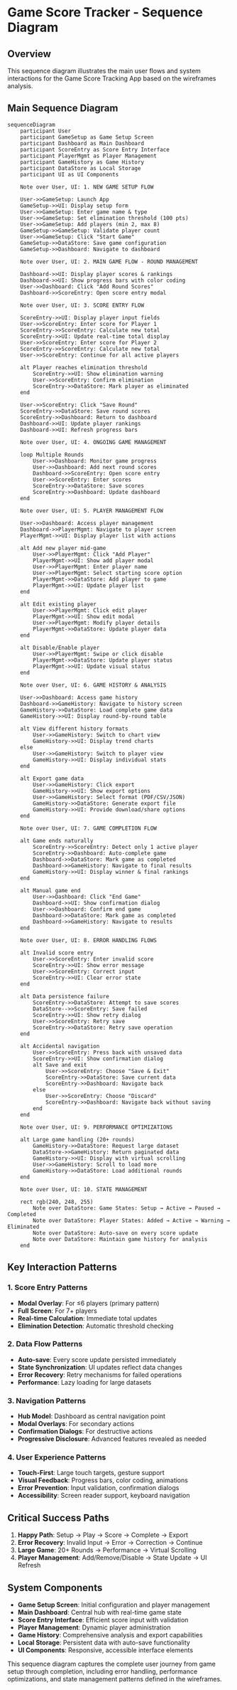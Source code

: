 # Game Score Tracker - Sequence Diagram

## Overview
This sequence diagram illustrates the main user flows and system interactions for the Game Score Tracking App based on the wireframes analysis.

## Main Sequence Diagram

```mermaid
sequenceDiagram
    participant User
    participant GameSetup as Game Setup Screen
    participant Dashboard as Main Dashboard
    participant ScoreEntry as Score Entry Interface
    participant PlayerMgmt as Player Management
    participant GameHistory as Game History
    participant DataStore as Local Storage
    participant UI as UI Components

    Note over User, UI: 1. NEW GAME SETUP FLOW
    
    User->>GameSetup: Launch App
    GameSetup->>UI: Display setup form
    User->>GameSetup: Enter game name & type
    User->>GameSetup: Set elimination threshold (100 pts)
    User->>GameSetup: Add players (min 2, max 8)
    GameSetup->>GameSetup: Validate player count
    User->>GameSetup: Click "Start Game"
    GameSetup->>DataStore: Save game configuration
    GameSetup->>Dashboard: Navigate to dashboard
    
    Note over User, UI: 2. MAIN GAME FLOW - ROUND MANAGEMENT
    
    Dashboard->>UI: Display player scores & rankings
    Dashboard->>UI: Show progress bars with color coding
    User->>Dashboard: Click "Add Round Scores"
    Dashboard->>ScoreEntry: Open score entry modal
    
    Note over User, UI: 3. SCORE ENTRY FLOW
    
    ScoreEntry->>UI: Display player input fields
    User->>ScoreEntry: Enter score for Player 1
    ScoreEntry->>ScoreEntry: Calculate new total
    ScoreEntry->>UI: Update real-time total display
    User->>ScoreEntry: Enter score for Player 2
    ScoreEntry->>ScoreEntry: Calculate new total
    User->>ScoreEntry: Continue for all active players
    
    alt Player reaches elimination threshold
        ScoreEntry->>UI: Show elimination warning
        User->>ScoreEntry: Confirm elimination
        ScoreEntry->>DataStore: Mark player as eliminated
    end
    
    User->>ScoreEntry: Click "Save Round"
    ScoreEntry->>DataStore: Save round scores
    ScoreEntry->>Dashboard: Return to dashboard
    Dashboard->>UI: Update player rankings
    Dashboard->>UI: Refresh progress bars
    
    Note over User, UI: 4. ONGOING GAME MANAGEMENT
    
    loop Multiple Rounds
        User->>Dashboard: Monitor game progress
        User->>Dashboard: Add next round scores
        Dashboard->>ScoreEntry: Open score entry
        User->>ScoreEntry: Enter scores
        ScoreEntry->>DataStore: Save scores
        ScoreEntry->>Dashboard: Update dashboard
    end
    
    Note over User, UI: 5. PLAYER MANAGEMENT FLOW
    
    User->>Dashboard: Access player management
    Dashboard->>PlayerMgmt: Navigate to player screen
    PlayerMgmt->>UI: Display player list with actions
    
    alt Add new player mid-game
        User->>PlayerMgmt: Click "Add Player"
        PlayerMgmt->>UI: Show add player modal
        User->>PlayerMgmt: Enter player name
        User->>PlayerMgmt: Select starting score option
        PlayerMgmt->>DataStore: Add player to game
        PlayerMgmt->>UI: Update player list
    end
    
    alt Edit existing player
        User->>PlayerMgmt: Click edit player
        PlayerMgmt->>UI: Show edit modal
        User->>PlayerMgmt: Modify player details
        PlayerMgmt->>DataStore: Update player data
    end
    
    alt Disable/Enable player
        User->>PlayerMgmt: Swipe or click disable
        PlayerMgmt->>DataStore: Update player status
        PlayerMgmt->>UI: Update visual status
    end
    
    Note over User, UI: 6. GAME HISTORY & ANALYSIS
    
    User->>Dashboard: Access game history
    Dashboard->>GameHistory: Navigate to history screen
    GameHistory->>DataStore: Load complete game data
    GameHistory->>UI: Display round-by-round table
    
    alt View different history formats
        User->>GameHistory: Switch to chart view
        GameHistory->>UI: Display trend charts
    else
        User->>GameHistory: Switch to player view
        GameHistory->>UI: Display individual stats
    end
    
    alt Export game data
        User->>GameHistory: Click export
        GameHistory->>UI: Show export options
        User->>GameHistory: Select format (PDF/CSV/JSON)
        GameHistory->>DataStore: Generate export file
        GameHistory->>UI: Provide download/share options
    end
    
    Note over User, UI: 7. GAME COMPLETION FLOW
    
    alt Game ends naturally
        ScoreEntry->>ScoreEntry: Detect only 1 active player
        ScoreEntry->>Dashboard: Auto-complete game
        Dashboard->>DataStore: Mark game as completed
        Dashboard->>GameHistory: Navigate to final results
        GameHistory->>UI: Display winner & final rankings
    end
    
    alt Manual game end
        User->>Dashboard: Click "End Game"
        Dashboard->>UI: Show confirmation dialog
        User->>Dashboard: Confirm end game
        Dashboard->>DataStore: Mark game as completed
        Dashboard->>GameHistory: Navigate to results
    end
    
    Note over User, UI: 8. ERROR HANDLING FLOWS
    
    alt Invalid score entry
        User->>ScoreEntry: Enter invalid score
        ScoreEntry->>UI: Show error message
        User->>ScoreEntry: Correct input
        ScoreEntry->>UI: Clear error state
    end
    
    alt Data persistence failure
        ScoreEntry->>DataStore: Attempt to save scores
        DataStore-->>ScoreEntry: Save failed
        ScoreEntry->>UI: Show retry dialog
        User->>ScoreEntry: Retry save
        ScoreEntry->>DataStore: Retry save operation
    end
    
    alt Accidental navigation
        User->>ScoreEntry: Press back with unsaved data
        ScoreEntry->>UI: Show confirmation dialog
        alt Save and exit
            User->>ScoreEntry: Choose "Save & Exit"
            ScoreEntry->>DataStore: Save current data
            ScoreEntry->>Dashboard: Navigate back
        else
            User->>ScoreEntry: Choose "Discard"
            ScoreEntry->>Dashboard: Navigate back without saving
        end
    end
    
    Note over User, UI: 9. PERFORMANCE OPTIMIZATIONS
    
    alt Large game handling (20+ rounds)
        GameHistory->>DataStore: Request large dataset
        DataStore->>GameHistory: Return paginated data
        GameHistory->>UI: Display with virtual scrolling
        User->>GameHistory: Scroll to load more
        GameHistory->>DataStore: Load additional rounds
    end
    
    Note over User, UI: 10. STATE MANAGEMENT
    
    rect rgb(240, 248, 255)
        Note over DataStore: Game States: Setup → Active → Paused → Completed
        Note over DataStore: Player States: Added → Active → Warning → Eliminated
        Note over DataStore: Auto-save on every score update
        Note over DataStore: Maintain game history for analysis
    end
```

## Key Interaction Patterns

### 1. Score Entry Patterns
- **Modal Overlay**: For ≤6 players (primary pattern)
- **Full Screen**: For 7+ players
- **Real-time Calculation**: Immediate total updates
- **Elimination Detection**: Automatic threshold checking

### 2. Data Flow Patterns
- **Auto-save**: Every score update persisted immediately
- **State Synchronization**: UI updates reflect data changes
- **Error Recovery**: Retry mechanisms for failed operations
- **Performance**: Lazy loading for large datasets

### 3. Navigation Patterns
- **Hub Model**: Dashboard as central navigation point
- **Modal Overlays**: For secondary actions
- **Confirmation Dialogs**: For destructive actions
- **Progressive Disclosure**: Advanced features revealed as needed

### 4. User Experience Patterns
- **Touch-First**: Large touch targets, gesture support
- **Visual Feedback**: Progress bars, color coding, animations
- **Error Prevention**: Input validation, confirmation dialogs
- **Accessibility**: Screen reader support, keyboard navigation

## Critical Success Paths

1. **Happy Path**: Setup → Play → Score → Complete → Export
2. **Error Recovery**: Invalid Input → Error → Correction → Continue
3. **Large Game**: 20+ Rounds → Performance → Virtual Scrolling
4. **Player Management**: Add/Remove/Disable → State Update → UI Refresh

## System Components

- **Game Setup Screen**: Initial configuration and player management
- **Main Dashboard**: Central hub with real-time game state
- **Score Entry Interface**: Efficient score input with validation
- **Player Management**: Dynamic player administration
- **Game History**: Comprehensive analysis and export capabilities
- **Local Storage**: Persistent data with auto-save functionality
- **UI Components**: Responsive, accessible interface elements

This sequence diagram captures the complete user journey from game setup through completion, including error handling, performance optimizations, and state management patterns defined in the wireframes.
